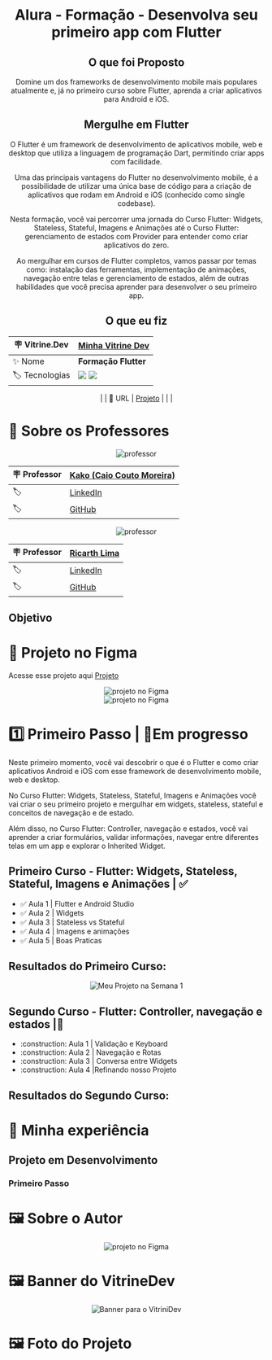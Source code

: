 <div align="center">
  
# Alura - Formação - Desenvolva seu primeiro app com Flutter

## O que foi Proposto
  
Domine um dos frameworks de desenvolvimento mobile mais populares atualmente e, já no primeiro curso sobre Flutter, aprenda a criar aplicativos para Android e iOS.

## Mergulhe em Flutter

O Flutter é um framework de desenvolvimento de aplicativos mobile, web e desktop que utiliza a linguagem de programação Dart, permitindo criar apps com facilidade.

Uma das principais vantagens do Flutter no desenvolvimento mobile, é a possibilidade de utilizar uma única base de código para a criação de aplicativos que rodam em Android e iOS (conhecido como single codebase).

Nesta formação, você vai percorrer uma jornada do Curso Flutter: Widgets, Stateless, Stateful, Imagens e Animações até o Curso Flutter: gerenciamento de estados com Provider para entender como criar aplicativos do zero.

Ao mergulhar em cursos de Flutter completos, vamos passar por temas como: instalação das ferramentas, implementação de animações, navegação entre telas e gerenciamento de estados, além de outras habilidades que você precisa aprender para desenvolver o seu primeiro app.

<!--  <div align="start">
Benefícios desta formação:

* Dominar as principais bibliotecas e frameworks utilizados no mercado, como React, React Native, TypeScript, Native-base, MUI;
* Utilizar o Figma para consultar o design e protótipos da aplicação;
* Aprender a realizar requisições a APIs e gerenciar estados com Axios, Fetch e MobX;
* Implementar rotas privadas e navegação eficiente com o React Router Dom;
* Criar gráficos atraentes com a biblioteca Recharts.
* Criar aplicações mobile e web de alta qualidade e desempenho.
 </div> -->

## O que eu fiz

| :placard: Vitrine.Dev | [Minha Vitrine Dev](https://cursos.alura.com.br/vitrinedev/dyeghocunha)                                                                                                                                     |
|-----------------------|-------------------------------------------------------------------------------------------------------------------------------------------------------------------------------------------------------------|
| :sparkles: Nome       | **Formação Flutter**                                                                                                                                                                                        |
| :label: Tecnologias   | <img src="https://img.shields.io/badge/Flutter-02569B?style=for-the-badge&logo=flutter&logoColor=white"> <img src="https://img.shields.io/badge/Dart-00B4AB?style=for-the-badge&logo=dart&logoColor=white"> |


| <!--                  | 🎇: Bibliotecas                                                                                                                                                                                                                                                                                                                                                                                                                      | [Vanilla-Tilt](https://cdnjs.com/libraries/vanilla-tilt), [EXPO](https://expo.dev/), [Native-Base](https://nativebase.io/), [ReactNavigation](https://reactnavigation.org/) -->
| :rocket: URL          | [Projeto]()                                                                                                                                                                                                                                                                                                                                                                                                                          |
| <!--                  | :fire: Desafio                                                                                                                                                                                                                                                                                                                                                                                                                       | [Conheça o Challenge Alura] -->
| <!--                  | :laughing: Upgrades que fiz                                                                                                                                                                                                                                                                                                                                                                                                          | **Foi alterado todo o conceito da proposta, mantendo os desafios do Challange...fiz igual, mas diferente** -->
  
</div>

# 💪 Sobre os Professores

<div align="center">
<img src="https://github.com/DyeghoCunha/Estudo_Flutter/blob/main/assets/images/professorKako.png" alt="professor">


| :placard: Professor | [Kako (Caio Couto Moreira)](https://www.linkedin.com/in/caio-couto-moreira-638a61106/) |
|---------------------|----------------------------------------------------------------------------------------|
| :label:             | [LinkedIn](https://www.linkedin.com/in/caio-couto-moreira-638a61106/)                  |
| :label:             | [GitHub](https://github.com/Kakomo)                                                    |


<img src="https://github.com/DyeghoCunha/Estudo_Flutter/blob/main/assets/images/professorRicarth.png" alt="professor">


| :placard: Professor | [Ricarth Lima](http://ricarth.me/#/)                  |
|---------------------|-------------------------------------------------------|
| :label:             | [LinkedIn](https://www.linkedin.com/in/ricarth-lima/) |
| :label:             | [GitHub](https://github.com/ricarthlima)              |
</div>

## Objetivo




# 🎨 Projeto no Figma
Acesse esse projeto aqui [Projeto](https://www.figma.com/file/61CRNXlUmooMttGVa0GvML/React-fullstack---Voll.med?node-id=444%3A5625&mode=dev)


<div align="center">
<img src="https://github.com/DyeghoCunha/voll-mobile/blob/master/assets/image/figma1.png?raw=true" alt="projeto no Figma">
</div>

<div align="center">
<img src="https://github.com/DyeghoCunha/voll-mobile/blob/master/assets/image/figma2.png?raw=true" alt="projeto no Figma">
</div>

# :one: Primeiro Passo | :construction:**Em progresso** <!-- :white_check_mark:**Feito**  -->

Neste primeiro momento, você vai descobrir o que é o Flutter e como criar aplicativos Android e iOS com esse framework de desenvolvimento mobile, web e desktop.

No Curso Flutter: Widgets, Stateless, Stateful, Imagens e Animações você vai criar o seu primeiro projeto e mergulhar em widgets, stateless, stateful e conceitos de navegação e de estado.

Além disso, no Curso Flutter: Controller, navegação e estados, você vai aprender a criar formulários, validar informações, navegar entre diferentes telas em um app e explorar o Inherited Widget.

## Primeiro Curso - Flutter: Widgets, Stateless, Stateful, Imagens e Animações |  :white_check_mark:  <!-- :construction:-->

- :white_check_mark: <!-- :construction: --> Aula 1 | Flutter e Android Studio 
-  :white_check_mark:  <!-- :construction: --> Aula 2 | Widgets
-  :white_check_mark: <!-- :construction: --> Aula 3 | Stateless vs Stateful
-  :white_check_mark:  <!-- :construction: --> Aula 4 | Imagens e animações
-  :white_check_mark: <!--  :construction: --> Aula 5 | Boas Praticas

## Resultados do Primeiro Curso:
<div align="center">

![Meu Projeto na Semana 1](https://raw.githubusercontent.com/DyeghoCunha/Estudo_Flutter/main/assets/gifs/projeto1.gif) 

</div>

## Segundo Curso - Flutter: Controller, navegação e estados |:construction: <!--:white_check_mark:-->

- <!-- :white_check_mark: --> :construction:  Aula 1 | Validação e Keyboard 
-  <!-- :white_check_mark: -->   :construction:  Aula 2 | Navegação e Rotas
-  <!-- :white_check_mark: -->  :construction:  Aula 3 | Conversa entre Widgets
-  <!-- :white_check_mark: -->   :construction:  Aula 4 |Refinando nosso Projeto


## Resultados do Segundo Curso:

[//]: # (<div align="center">)

[//]: # ()
[//]: # (![Meu Projeto na Semana 1]&#40;https://raw.githubusercontent.com/DyeghoCunha/Estudo_Flutter/main/assets/gifs/projeto1.gif&#41; )

[//]: # ()
[//]: # (</div>)




# 🤯 Minha experiência

## Projeto em Desenvolvimento

### Primeiro Passo




# 🖼️ Sobre o Autor


<div align="center">
<img src="https://github.com/DyeghoCunha/what_the_fox/blob/master/public/vitrinedex.png?raw=true" alt="projeto no Figma">
</div>


<!-- ## ⭐ Representação do projeto em diversas telas
<div align="center">
![Demonstração]()
</div> -->

 # 🖼️ Banner do VitrineDev
<div align="center">
<img src="https://github.com/DyeghoCunha/voll-mobile/blob/master/assets/image/figma7.png?raw=true" alt="Banner para o VitriniDev">
</div> 

 # 🖼️ Foto do Projeto


<!-- <div align="center">
<img src="https://github.com/DyeghoCunha/what_the_fox/blob/master/public/PaginaInicial_288x882.png?raw=true" alt="imagem do projeto">
</div>  -->

<!-- @media screen and (max-width: 1024px) {
  .cabecalho_container{
background-color: red;
}
}

/* Para smartphones com largura de 375px */
@media screen and (max-width: 767px) {
   .cabecalho_container{
background-color: blue;
}
